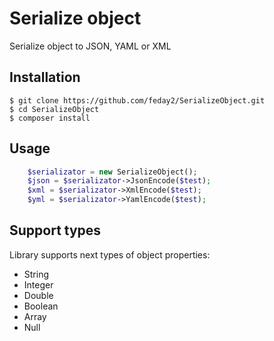 # Serialize object
Serialize object to JSON, YAML or XML

## Installation ##

    $ git clone https://github.com/feday2/SerializeObject.git
    $ cd SerializeObject
    $ composer install

## Usage ##
```php
    $serializator = new SerializeObject();
    $json = $serializator->JsonEncode($test);
    $xml = $serializator->XmlEncode($test);
    $yml = $serializator->YamlEncode($test);
```
## Support types ##
Library supports next types of object properties:

* String
* Integer
* Double
* Boolean
* Array
* Null
